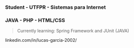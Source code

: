 ### Student - UTFPR - Sistemas para Internet
### JAVA - PHP - HTML/CSS
> Currently learning: Spring Framework and JUnit (JAVA)

linkedin.com/in/lucas-garcia-2002/
